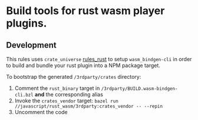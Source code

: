 # Build tools for rust wasm player plugins.

## Development

This rules uses `crate_universe` [rules_rust](https://github.com/bazelbuild/rules_rust/blob/main/wasm_bindgen/DEVELOPMENT.md) to setup `wasm_bindgen-cli` in order to build and bundle your rust plugin into a NPM package target.

To bootstrap the generated `/3rdparty/crates` directory:
1. Comment the `rust_binary` target in `/3rdparty/BUILD.wasm-bindgen-cli.bzl` **and** the corresponding alias
2. Invoke the `crates_vendor` target: `bazel run //javascript/rust_wasm/3rdparty:crates_vendor -- --repin`
3. Uncomment the code
